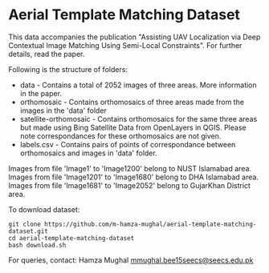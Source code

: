 # Aerial Template Matching Dataset

This data accompanies the publication "Assisting UAV Localization via Deep Contextual Image Matching Using Semi-Local Constraints". For further details, read the paper.

Following is the structure of folders:

- data - Contains a total of 2052 images of three areas. More information in the paper.
- orthomosaic - Contains orthomosaics of three areas made from the images in the 'data' folder
- satellite-orthomosaic - Contains orthomosaics for the same three areas but made using Bing Satellite Data from OpenLayers in QGIS. Please note correspondances for these orthomosaics are not given.
- labels.csv - Contains pairs of points of correspondance between orthomosaics and images in 'data' folder.

Images from file 'Image1' to 'Image1200' belong to NUST Islamabad area.<br/>
Images from file 'Image1201' to 'Image1680' belong to DHA Islamabad area.<br/>
Images from file 'Image1681' to 'Image2052' belong to GujarKhan District area.<br/>

To download dataset:

```
git clone https://github.com/m-hamza-mughal/aerial-template-matching-dataset.git
cd aerial-template-matching-dataset
bash download.sh
```

For queries, contact:
Hamza Mughal
mmughal.bee15seecs@seecs.edu.pk

